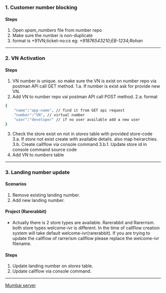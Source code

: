 ### 1. Customer number blocking
#### Steps
1. Open _spam_numbers_ file from number repo
2. Make sure the number is non-duplicate
3. format is +91VN;ticket-no:cs eg: _+91876543210;EB-1234;Rohan_
---
### 2. VN Activation
#### Steps
1. VN number is unique. so make sure the VN is exist on number repo via postman API call GET method.
    1.a. If number is exist ask for provide new VN.
2. Add VN to number repo vai postman API call POST method.
    2.a. format
```bash
{
    "name":"app-name", // find it from GET api request
    "number":"VN", // virtual number
    "user":"developer" // if no user available add a new user
}
```
3. Check the store exist on not in _stores_ table with provided store-code
    3.a. If store not exist create with available details. also map heirarchies.
    3.b. Create callflow via console command
        3.b.1. Update store id in console command source code
4. Add VN to _numbers_ table
---
### 3. Landing number update
#### Scenarios
1. Remove existing landing number.
2. Add new landing number.
#### Project (Rarerabbit)
- Actually there is 2 store types are available. Rarerabbit and Rarerrism. both store types welcome-ivr is different. In the time of callflow creation system will take default welcome-ivr(rarerabbit). If you are trying to update the callflow of rarrerism callflow please replace the welcome-ivr filename.
#### Steps
1. Update landing number on _stores_ table.
2. Update callflow via console command.
---

[Mumbai server](mumbai_server.md)
